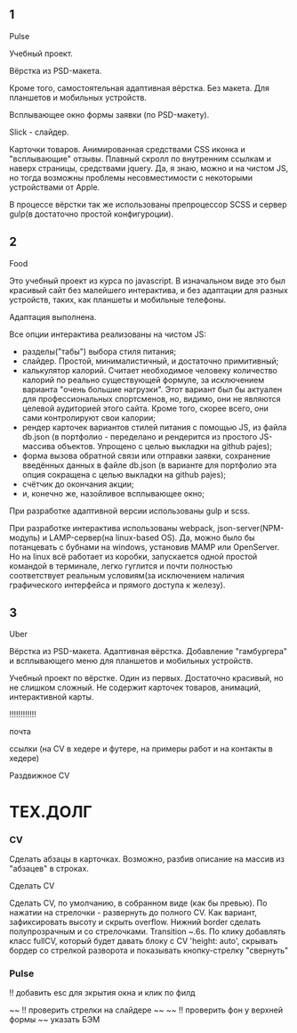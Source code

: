 ## 1

Pulse

Учебный проект.

Вёрстка из PSD-макета. 

Кроме того, самостоятельная адаптивная вёрстка. Без макета. Для планшетов и мобильных устройств.

Всплывающее окно формы заявки (по PSD-макету).

Slick - слайдер.

Карточки товаров. Анимированная средствами CSS иконка и "всплывающие" отзывы. Плавный скролл по внутренним ссылкам и наверх страницы, средствами jquery. Да, я знаю, можно и на чистом JS, но тогда возможны проблемы несовместимости с некоторыми устройствами от Apple.

В процессе вёрстки так же использованы препроцессор SCSS и сервер gulp(в достаточно простой конфигуроции).



## 2

Food

Это учебный проект из курса по javascript. В изначальном виде это был красивый сайт без малейшего интерактива, и без адаптации для разных устройств, таких, как планшеты и мобильные телефоны. 

Адаптация выполнена.

Все опции интерактива реализованы на чистом JS:

- разделы("табы") выбора стиля питания;
- слайдер. Простой, минималистичный, и достаточно примитивный;
- калькулятор калорий. Считает необходимое человеку количество калорий по реально существующей формуле, за исключением варианта "очень большие нагрузки". Этот вариант был бы актуален для профессиональных спортсменов, но, видимо, они не являются целевой аудиторией этого сайта. Кроме того, скорее всего, они сами контролируют свои калории;
- рендер карточек вариантов стилей питания с помощью JS, из файла db.json (в портфолио - переделано и рендерится из простого JS-массива объектов. Упрощено с целью выкладки на github pajes);
- форма вызова обратной связи или отправки заявки, сохранение введённых данных в файле db.json (в варианте для портфолио эта опция сокращена с целью выкладки на github pajes);
- счётчик до окончания акции;
- и, конечно же, назойливое всплывающее окно;

При разработке адаптивной версии использованы gulp и scss.

При разработке интерактива использованы webpack, json-server(NPM-модуль) и LAMP-сервер(на linux-based OS). Да, можно было бы потанцевать с бубнами на windows, установив MAMP или OpenServer. Но на linux всё работает из коробки, запускается одной простой командой в терминале, легко гуглится и почти полностью соответствует реальным условиям(за исключением наличия графического интерфейса и прямого доступа к железу).



## 3

Uber

Вёрстка из PSD-макета. Адаптивная вёрстка. Добавление "гамбургера" и всплывающего меню для планшетов и мобильных устройств.

Учебный проект по вёрстке. Один из первых. Достаточно красивый, но не слишком сложный. Не содержит карточек товаров, анимаций, интерактивной карты.



!!!!!!!!!!!!

почта

ссылки (на CV в хедере и футере, на примеры работ и на контакты в хедере)

Раздвижное CV



# ТЕХ.ДОЛГ

### CV

Сделать абзацы в карточках. Возможно, разбив описание на массив из "абзацев" в строках.

Сделать CV

Cделать CV, по умолчанию, в собранном виде (как бы превью). По нажатии на стрелочки - развернуть до полного CV. Как вариант, зафиксировать высоту и скрыть overflow. Нижний border сделать полупрозрачным и со стрелочками. Transition ~.6s. По клику добавлять класс fullCV, который будет давать блоку с CV 'height: auto', скрывать бордер со стрелкой разворота и показывать кнопку-стрелку "свернуть"



### Pulse

!! добавить esc для зкрытия окна и клик по филд

~~ !! проверить стрелки на слайдере ~~
~~ !! проверить фон у верхней формы ~~
указать БЭМ
